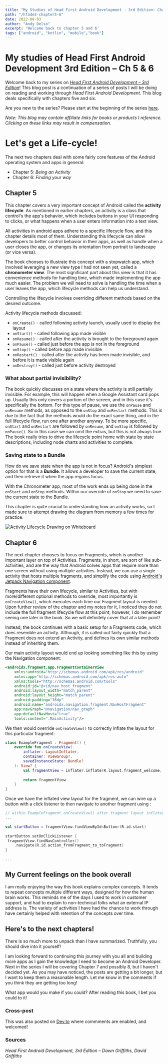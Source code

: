 ```yaml
---
title: "My Studies of Head First Android Development - 3rd Edition: Chapters 5 & 6"
path: "/hfade3-chapter5-6"
date: 2022-08-03
author: "Andy Delso"
excerpt: 'Welcome back to chapter 5 and 6'
tags: ["android", "kotlin", "mobile","book"]
---
```

# My studies of Head First Android Development 3rd Edition – Ch 5 & 6
Welcome back to my series on [*Head First Android Development – 3rd Edition*](https://amzn.to/3JoTixn)! This blog post is a continuation of a series of posts I will be doing on reading and working through *Head First Android Development*. This blog deals specifically with chapters five and six. 

Are you new to the series? Please start at the beginning of the series [here](2022-07-18-my-studies-of-head-first-android-development-3rd-edition-chapters-1-2.md). 

*Note: This blog may contain affiliate links for books or products I reference. Clicking on these links may result in compensation.*

# Let's get a Life-cycle!
The next two chapters deal with some fairly core features of the Android operating system and apps in general:
- Chapter 5: *Being an Activity*
- Chapter 6: *Finding your way*

## Chapter 5
This chapter covers a very important concept of Android called the **activity lifecycle**. As mentioned in earlier chapters, an activity is a class that control's the app's behavior, which includes buttons in your UI responding to clicks, or what happens when a user enters information into a text view.

All activities in android apps adhere to a specific lifecycle flow, and this chapter details most of them. Understanding this lifecycle can allow developers to better control behavior in their apps, as well as handle when a user closes the app, or changes its orientation from portrait to landscape (or vice versa).

The book chooses to illustrate this concept with a stopwatch app, which involved leveraging a new view type I had not seen yet, called a **chronometer view**. The most significant part about this view is that it has convenience methods for handling time, which made implementing the app much easier. The problem we will need to solve is handling the time when a user leaves the app, which lifecycle methods can help us understand.

Controlling the lifecycle involves overriding different methods based on the desired outcome.

Activity lifecycle methods discussed:
- `onCreate()` - called following activity launch, usually used to display the layout
- `onStart()` - called following app made visible
- `onResume()` - called after the activity is brought to the foreground again
- `onPause()` - called just before the app is not in the foreground
- `onStop()` - called before app made invisible
- `onRestart()` - called after the activity has been made invisible, and before it is made visible again
- `onDestroy()` - called just before activity destroyed

### What about partial invisibility?
The book quickly discusses on a state where the activity is still partially invisible. For example, this will happen when a Google Assistant card pops up. Usually this only covers a portion of the screen, and in this case it's specifically the bottom. For this type of pause, we use the `onPause` and `onResume` methods, as opposed to the `onStop` and `onRestart` methods. This is due to the fact that the methods would do the exact same thing, and in the full lifecycle flow, run one after another anyway. To be more specific, `onStart` and `onRestart` are followed by `onResume`, and `onStop` is followed by `onPause()`. So in this case we can omit the extras, but this is not always true. The book really tries to drive the lifecycle point home with state by state descriptions, including node charts and activities to complete.

### Saving state to a Bundle
How do we save state when the app is not in focus? Android's simplest option for that is a **Bundle**. It allows a developer to save the current state, and then retrieve it when the app regains focus.

With the Chronometer app, most of the work ends up being done in the `onStart` and `onStop` methods. Within our override of `onStop` we need to save the current state to the Bundle. 

This chapter is quite crucial to understanding how an activity works, so I made sure to attempt drawing the diagram from memory a few times for practice.

![Activity Lifecycle Drawing on Whiteboard](../images/activity_lifeCycle_drawing.jpeg)

## Chapter 6
The next chapter chooses to focus on Fragments, which is another important layer on top of Activities. Fragments, in short, are sort of like sub-activities, and are the way that Android solves apps that require more than one screen without using multiple activities. Instead, we can use a single activity that hosts multiple fragments, and simplify the code using [Android's Jetpack Navigation component](https://developer.android.com/guide/navigation/).

Fragments have their own lifecycle, similar to Activities, but with more/different optional methods to override, most importantly is `onCreateView()`, which executes each time our Fragment layout is needed. Upon further review of the chapter and my notes for it, I noticed they do not include the full fragment lifecycle flow at this point; however, I do remember seeing one later in the book. So we will definitely cover that at a later point!

Instead, the book continues with a basic setup for a Fragments code, which does resemble an activity. Although, it is called out fairly quickly that a Fragment does not extend an Activity, and defines its own similar methods instead of inheriting them.

Our main activity layout would end up looking something like this by using the Navigation component:
```xml
<androidx.fragment.app.FragmentContainerView  
    xmlns:android="http://schemas.android.com/apk/res/android"  
    xmlns:app="http://schemas.android.com/apk/res-auto"  
    xmlns:tools="http://schemas.android.com/tools"  
    android:id="@+id/nav_host_fragment"  
    android:layout_width="match_parent"  
    android:layout_height="match_parent"  
    android:padding="16dp"  
    android:name="androidx.navigation.fragment.NavHostFragment"  
    app:navGraph="@navigation/nav_graph"  
    app:defaultNavHost="true"  
    tools:context=".MainActivity"/>
```

We then would override `onCreateView()` to correctly inflate the layout for this particular fragment:
```kotlin
class ExampleFragment : Fragment() {  
    override fun onCreateView(  
        inflater: LayoutInflater,  
        container: ViewGroup?,  
        savedInstanceState: Bundle?  
    ): View? {  
        val fragmentView = inflater.inflate(R.layout.fragment_welcome, container, false)  
  
        return fragmentView  
    }  
}
```

Once we have the inflated view layout for the fragment, we can wire up a button with a click listener to then navigate to another fragment using :
```kotlin
// within ExampleFragment onCreateView() after fragment layout inflated
...

val startButton = fragmentView.findViewById<Button>(R.id.start)  
  
startButton.setOnClickListener {  
 fragmentView.findNavController()  
    .navigate(R.id.action_fromFragment_to_toFragment)  
}

...
```

## My Current feelings on the book overall
I am really enjoying the way this book explains complex concepts. It tends to repeat concepts multiple different ways, designed for how the human brain works. This reminds me of the days I used to work in customer support, and had to explain to non-technical folks what an external IP address is. The variety of activities I have had the chance to work through have certainly helped with retention of the concepts over time.

## Here's to the next chapters!
There is so much more to unpack than I have summarized. Truthfully, you should dive into it yourself! 

I am looking forward to continuing this journey with you all and building more apps as I gain the knowledge I need to become an Android Developer. Next in the series I will be covering Chapter 7 and possibly 8, but I haven't decided yet. As you may have noticed, the posts are getting a bit longer, but I want to keep them a reasonable length. Let me know in the comments if you think they are getting too long!

What app would you make if you could? After reading this book, I bet you could to it!

### Cross-post
This was also posted on [Dev.to](https://dev.to/ddaypunk/my-studies-of-head-first-android-development-3rd-edition-ch-5-6-3bfj) where commments are enabled, and welcomed!

### Sources
*Head First Android Development, 3rd Edition – Dawn Griffiths, David Griffiths*